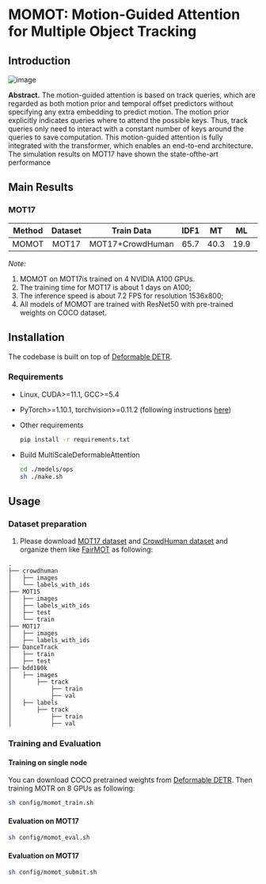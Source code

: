 # MOMOT: Motion-Guided Attention for Multiple Object Tracking

## Introduction
![image](https://github.com/leon0410898/MOMOT/figs/demo.gif)

**Abstract.** The motion-guided attention is based on track queries, which are regarded as both motion prior and temporal offset predictors without specifying any extra embedding to predict motion. The motion prior explicitly indicates queries where to attend the possible keys. Thus, track queries only need to interact with a constant number of keys around the queries to save computation. This motion-guided attention is fully integrated with the transformer, which enables an end-to-end architecture. The simulation results on MOT17 have shown the state-ofthe-art performance
## Main Results

### MOT17

| **Method** | **Dataset** |    **Train Data**    | **IDF1** | **MT** | **ML** | **MOTA** | **IDF1** | **IDS** |                                           **URL**                                           |
| :--------: | :---------: | :------------------: | :------: | :----: | :----: | :------: | :------: | :-----: | :-----------------------------------------------------------------------------------------: |
|    MOMOT   |    MOT17    |    MOT17+CrowdHuman  |   65.7   |  40.3  |  19.9  |   72.8   |   65.7   |  2586   | [model](https://drive.google.com/file/d/1K5Im9tmRNGivJz7ynLEejGQhK_Ec-9fj/view?usp=sharing) |


*Note:*

1. MOMOT on MOT17is trained on 4 NVIDIA A100 GPUs.
2. The training time for MOT17 is about 1 days on A100;
3. The inference speed is about 7.2 FPS for resolution 1536x800;
4. All models of MOMOT are trained with ResNet50 with pre-trained weights on COCO dataset.


## Installation

The codebase is built on top of [Deformable DETR](https://github.com/fundamentalvision/Deformable-DETR).

### Requirements

* Linux, CUDA>=11.1, GCC>=5.4

* PyTorch>=1.10.1, torchvision>=0.11.2 (following instructions [here](https://pytorch.org/))
  
* Other requirements
    ```bash
    pip install -r requirements.txt
    ```

* Build MultiScaleDeformableAttention
    ```bash
    cd ./models/ops
    sh ./make.sh
    ```

## Usage

### Dataset preparation

1. Please download [MOT17 dataset](https://motchallenge.net/) and [CrowdHuman dataset](https://www.crowdhuman.org/) and organize them like [FairMOT](https://github.com/ifzhang/FairMOT) as following:

```
.
├── crowdhuman
│   ├── images
│   └── labels_with_ids
├── MOT15
│   ├── images
│   ├── labels_with_ids
│   ├── test
│   └── train
├── MOT17
│   ├── images
│   ├── labels_with_ids
├── DanceTrack
│   ├── train
│   ├── test
├── bdd100k
│   ├── images
│       ├── track
│           ├── train
│           ├── val
│   ├── labels
│       ├── track
│           ├── train
│           ├── val

```

### Training and Evaluation

#### Training on single node

You can download COCO pretrained weights from [Deformable DETR](https://github.com/fundamentalvision/Deformable-DETR). Then training MOTR on 8 GPUs as following:

```bash 
sh config/momot_train.sh

```

#### Evaluation on MOT17

```bash 
sh config/momot_eval.sh

```

#### Evaluation on MOT17

```bash
sh config/momot_submit.sh

```
